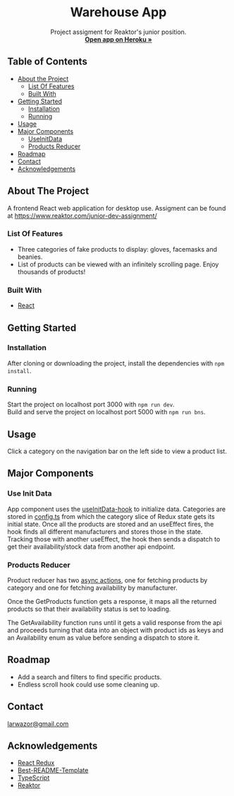   <h1 align="center">Warehouse App</h1>
  <p align="center">
    Project assigment for Reaktor's junior position.
    <br />
    <a href="https://warehouse-listing.herokuapp.com/" target="_blank"><strong>Open app on Heroku »</strong></a>
  </p>
  
## Table of Contents

* [About the Project](#about-the-project)
  * [List Of Features](#list-of-features)
  * [Built With](#built-with)
* [Getting Started](#getting-started)
  * [Installation](#installation)
  * [Running](#running)
* [Usage](#usage)
* [Major Components](#major-components)
  * [UseInitData](#use-init-data)
  * [Products Reducer](#products-reducer)
* [Roadmap](#roadmap)
* [Contact](#contact)
* [Acknowledgements](#acknowledgements)

## About The Project

A frontend React web application for desktop use. Assigment can be found at <a href="https://www.reaktor.com/junior-dev-assignment/" target="_blank">https://www.reaktor.com/junior-dev-assignment/</a>

### List Of Features

* Three categories of fake products to display: gloves, facemasks and beanies.
* List of products can be viewed with an infinitely scrolling page. Enjoy thousands of products!

### Built With

* [React](https://reactjs.org)

## Getting Started

### Installation

After cloning or downloading the project, install the dependencies with `npm install`.

### Running

Start the project on localhost port 3000 with `npm run dev`.  
Build and serve the project on localhost port 5000 with `npm run bns`.

## Usage

Click a category on the navigation bar on the left side to view a product list.

## Major Components

### Use Init Data

App component uses the <a href="https://github.com/larilofman/reaktor-assignment/blob/main/src/hooks/use-init-data/index.ts" target="_blank">useInitData-hook</a> to initialize data. Categories are stored in <a href="https://github.com/larilofman/reaktor-assignment/blob/main/src/config.ts" target="_blank">config.ts</a> from which the category slice of Redux state gets its initial state. Once all the products are stored and an useEffect fires, the hook finds all different manufacturers and stores those in the state. Tracking those with another useEffect, the hook then sends a dispatch to get their availability/stock data from another api endpoint.

### Products Reducer

Product reducer has two <a href="https://github.com/larilofman/reaktor-assignment/blob/main/src/components/state/reducer/products/action.ts" target="_blank">async actions</a>,
one for fetching products by category and one for fetching availability by manufacturer. 

Once the GetProducts function gets a response, it maps all the returned products so that their availability status is set to loading.

The GetAvailability function runs until it gets a valid response from the api and proceeds turning that data into an object with product ids as keys and an Availability enum as value
before sending a dispatch to store it.

## Roadmap

* Add a search and filters to find specific products.
* Endless scroll hook could use some cleaning up.

## Contact

larwazor@gmail.com

## Acknowledgements
* [React Redux](https://react-redux.js.org/)
* [Best-README-Template](https://github.com/othneildrew/Best-README-Template)
* [TypeScript](https://www.typescriptlang.org/)
* [Reaktor](https://www.reaktor.com/)
